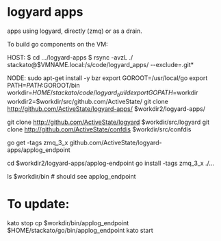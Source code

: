 # logyard apps

apps using logyard, directly (zmq) or as a drain.

To build go components on the VM:

HOST:
$ cd .../logyard-apps
$ rsync -avzL ./ stackato@$VMNAME.local:/s/code/logyard_apps/ --exclude=.git*

NODE:
sudo apt-get install -y bzr
export GOROOT=/usr/local/go
export PATH=$PATH:$GOROOT/bin
workdir=$HOME/stackato/code/logyard_build
export GOPATH=$workdir
workdir2=$workdir/src/github.com/ActiveState/
git clone http://github.com/ActiveState/logyard-apps/ $workdir2/logyard-apps/

git clone http://github.com/ActiveState/logyard $workdir/src/logyard
git clone http://github.com/ActiveState/confdis $workdir/src/confdis


go get -tags zmq_3_x github.com/ActiveState/logyard-apps/applog_endpoint

cd $workdir2/logyard-apps/applog-endpoint
go install -tags zmq_3_x ./...

ls $workdir/bin # should see applog_endpoint

# To update:

kato stop
cp $workdir/bin/applog_endpoint $HOME/stackato/go/bin/applog_endpoint
kato start
